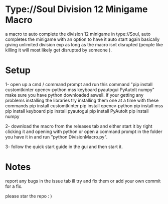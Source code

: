 
# Type://Soul Division 12 Minigame Macro

a macro to auto complete the division 12 minigame in type://Soul, auto completes the minigame with an option to have it auto start again basically giving unlimited division exp as long as the macro isnt disrupted (people like killing it will most likely get disrupted by someone ).

# Setup

1- open up a cmd / command prompt and run this command "pip install customtkinter opencv-python mss keyboard pyautogui PyAutoIt numpy" make sure you have python downloaded aswell.
  if your getting any problems installing the libraries try installing them one at a time with these commands 
  pip install customtkinter
  pip install opencv-python
  pip install mss
  pip install keyboard
  pip install pyautogui
  pip install PyAutoIt
  pip install numpy

2- download the macro from the releases tab and either start it by right clicking it and opening with python or open a command prompt in the folder you have it in and run "python DivisionMacro.py".

3- follow the quick start guide in the gui and then start it.

# Notes

report any bugs in the issue tab ill try and fix them or add your own commit for a fix. 

please star the repo : )





